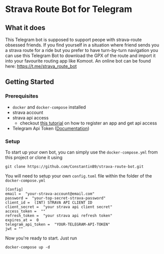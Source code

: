 #  Strava Route Bot for Telegram
## What it does
This Telegram bot is supposed to support peope with strava-route obsessed friends.
If you find yourself in a situation where  friend sends you a strava route for a ride but you prefer to have turn-by-turn navigation you can use this Telegram Bot to download the GPX of the route and import it into your favourite routing app like Komoot.
An online bot can be found here: https://t.me/strava_route_bot 

## Getting Started
### Prerequisites
- `docker` and `docker-compose` installed
- strava account
- strava api access
	- checkout [this tutorial](https://developers.strava.com/docs/getting-started/) on how to register an app and get api access
- Telegram Api Token ([Documentation](https://core.telegram.org/bots))

### Setup

To start up your own bot, you can simply use the `docker-compose.yml` from this project or clone it using
```
git clone https://github.com/ConstantinB9/strava-route-bot.git
```
You will need to setup your own `config.toml` file within the folder of the `docker-compose.yml`
```
[Config]
email =  "your-strava-account@email.com"
password =  "your-top-secret-strava-password"
client_id =  (INT) STRAVA API CLIENT ID
client_secret =  "your strava api client secret"
access_token =  "" 
refresh_token =  "your strava api refresh token"
expires_at =  0 
telegram_api_token =  "YOUR-TELEGRAM-API-TOKEN"
jwt = ""
```

Now you're ready to start. Just run
```
docker-compose up -d
```
